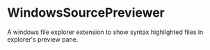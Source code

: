 # WindowsSourcePreviewer
A windows file explorer extension to show syntax highlighted files in explorer's preview pane.

